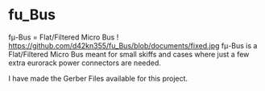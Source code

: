 # fu_Bus
fμ-Bus = Flat/Filtered Micro Bus
! https://github.com/d42kn355/fu_Bus/blob/documents/fixed.jpg
fμ-Bus is a Flat/Filtered Micro Bus meant for small skiffs and cases where just a few extra eurorack power connectors are needed. 

I have made the Gerber Files available for this project. 
